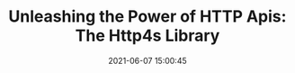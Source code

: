 ---
layout: post
title:  "Unleashing the Power of HTTP Apis: The Http4s Library "
date:   2021-06-07 15:00:45
comments: true
categories: scala http4s cats cats-effect
tags:
    - scala
summary: "Nowadays, many applications expose APIs over an HTTP channel. So, it’s worth spending some time studying libraries implementing such use case. If we learned the basics of functional programming using the Cats ecosystem, it’s straightforward to choose the http4s library to implement HTTP endpoints. Let’s see how."
social-share: true
social-title: "Unleashing the Power of HTTP Apis: The Http4s Library "
social-tags: "Scala, Http4s, Cats, Cats-Effect"
math: false
rockthejvm: https://blog.rockthejvm.com/http4s-tutorial/
---
